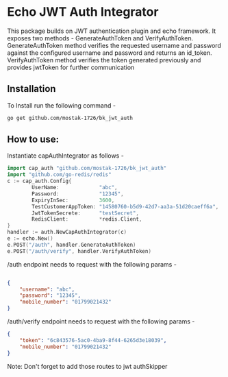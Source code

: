 # Echo JWT Auth Integrator
This package builds on JWT authentication plugin and echo framework. It exposes two methods - GenerateAuthToken and VerifyAuthToken.
GenerateAuthToken method verifies the requested username and password against the configured username and password and returns an id_token. 
VerifyAuthToken method verifies the token generated previously and provides jwtToken for further communication

## Installation
To Install run the following command -  
```bash
go get github.com/mostak-1726/bk_jwt_auth
```

## How to use:
Instantiate capAuthIntegrator as follows -
```go
import cap_auth "github.com/mostak-1726/bk_jwt_auth"
import "github.com/go-redis/redis"
c := cap_auth.Config{
        UserName:             "abc",
        Password:             "12345",
        ExpiryInSec:          3600,
        TestCustomerAppToken: "14580760-b5d9-42d7-aa3a-51d20caeff6a",
        JwtTokenSecrete:      "testSecret",
        RedisClient:          *redis.Client,
}
handler := auth.NewCapAuthIntegrator(c)
e := echo.New()
e.POST("/auth", handler.GenerateAuthToken)
e.POST("/auth/verify", handler.VerifyAuthToken)
```
/auth endpoint needs to request with the following params - 
```json

{
    "username": "abc",
    "password": "12345",
    "mobile_number": "01799021432"
}
```

/auth/verify endpoint needs to request with the following params - 
```json
{
    "token": "6c843576-5ac0-4ba9-8f44-6265d3e18039",
    "mobile_number": "01799021432"
}
```
Note: Don't forget to add those routes to jwt authSkipper
